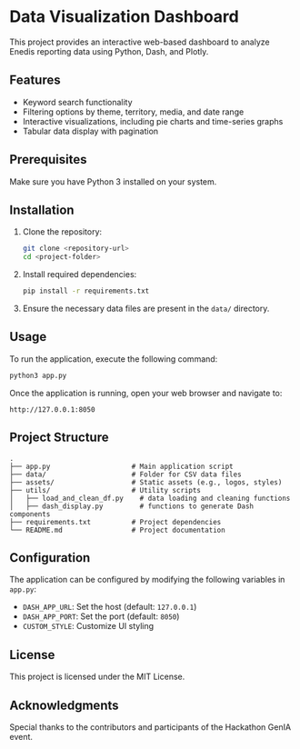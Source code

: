 # Data Visualization Dashboard

This project provides an interactive web-based dashboard to analyze Enedis reporting data using Python, Dash, and Plotly.

## Features
- Keyword search functionality
- Filtering options by theme, territory, media, and date range
- Interactive visualizations, including pie charts and time-series graphs
- Tabular data display with pagination

## Prerequisites
Make sure you have Python 3 installed on your system.

## Installation

1. Clone the repository:
   ```bash
   git clone <repository-url>
   cd <project-folder>
   ```

2. Install required dependencies:
   ```bash
   pip install -r requirements.txt
   ```

3. Ensure the necessary data files are present in the `data/` directory.

## Usage

To run the application, execute the following command:
```bash
python3 app.py
```

Once the application is running, open your web browser and navigate to:
```
http://127.0.0.1:8050
```

## Project Structure
```
.
├── app.py                    # Main application script
├── data/                     # Folder for CSV data files
├── assets/                   # Static assets (e.g., logos, styles)
├── utils/                    # Utility scripts
│   ├── load_and_clean_df.py    # data loading and cleaning functions
│   ├── dash_display.py         # functions to generate Dash components
├── requirements.txt          # Project dependencies
└── README.md                 # Project documentation
```

## Configuration
The application can be configured by modifying the following variables in `app.py`:
- `DASH_APP_URL`: Set the host (default: `127.0.0.1`)
- `DASH_APP_PORT`: Set the port (default: `8050`)
- `CUSTOM_STYLE`: Customize UI styling

## License
This project is licensed under the MIT License.

## Acknowledgments
Special thanks to the contributors and participants of the Hackathon GenIA event.
